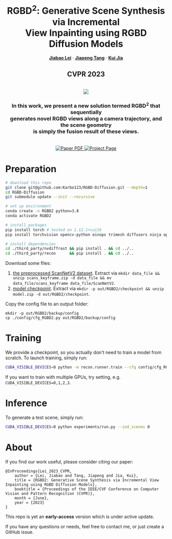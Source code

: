 <div align="center">

  <h1 align="center">RGBD<sup>2</sup>: Generative Scene Synthesis via Incremental <br> View Inpainting using RGBD Diffusion Models</h1>
  
  <div align="center" style="text-decoration: none;">
    <a href="https://jblei.site/"><b>Jiabao Lei</b></a>
    ·
    <a href="https://tangjiapeng.github.io/"><b>Jiapeng Tang</b></a>
    ·
    <a href="http://kuijia.site/"><b>Kui Jia</b></a>
  </div>
  
  <h2 align="center">CVPR 2023</h2>
  <div align="center">
    <br>
    <img src="https://i.328888.xyz/2023/03/17/K9yTA.jpeg">
  </div>
  
  <h3 align="center">
    In this work, we present a new solution termed RGBD<sup>2</sup> that sequentially <br> 
    generates novel RGBD views along a camera trajectory, and the scene geometry <br>
    is simply the fusion result of these views.
  </h3>
  
  <p align="center"><br>
    <a href="https://arxiv.org/abs/2212.05993"> <img src='https://img.shields.io/badge/Paper-PDF-green?style=for-the-badge&logo=adobeacrobatreader&logoWidth=20&logoColor=white&labelColor=66cc00&color=94DD15' alt='Paper PDF'>
    </a>
    <a href='https://jblei.site/proj/rgbd-diffusion'> <img src='https://img.shields.io/badge/Project-Page-orange?style=for-the-badge&logo=Google%20chrome&logoColor=white&labelColor=D35400' alt='Project Page'>
    </a>
  </p>

</div>



# Preparation

```bash
# download this repo
git clone git@github.com:Karbo123/RGBD-Diffusion.git --depth=1
cd RGBD-Diffusion
git submodule update --init --recursive

# set up environment
conda create -n RGBD2 python=3.8
conda activate RGBD2

# install packages
pip install torch # tested on 1.12.1+cu116
pip install torchvision opencv-python einops trimesh diffusers ninja open3d

# install dependencies
cd ./third_party/nvdiffrast && pip install . && cd ../..
cd ./third_party/recon      && pip install . && cd ../..

```

Download some files:
1. [the preprocessed ScanNetV2 dataset](https://drive.google.com/file/d/12MUFPsLxJakr5bnLO5XsyGQ4lEN9q2Wb/view?usp=share_link). Extract via `mkdir data_file && unzip scans_keyframe.zip -d data_file && mv data_file/scans_keyframe data_file/ScanNetV2`.
2. [model checkpoint](https://drive.google.com/file/d/1R2fvrnVx4ORh3d9Z5n_NHf97X93S78vo/view?usp=share_link). Extract via `mkdir -p out/RGBD2/checkpoint && unzip model.zip -d out/RGBD2/checkpoint`.

Copy the config file to an output folder:
```
mkdir -p out/RGBD2/backup/config
cp ./config/cfg_RGBD2.py out/RGBD2/backup/config
```

# Training

We provide a checkpoint, so you actually don't need to train a model from scratch.
To launch training, simply run:
```bash
CUDA_VISIBLE_DEVICES=0 python -m recon.runner.train --cfg config/cfg_RGBD2.py
```
If you want to train with multiple GPUs, try setting, e.g. `CUDA_VISIBLE_DEVICES=0,1,2,3`.


# Inference

To generate a test scene, simply run:
```bash
CUDA_VISIBLE_DEVICES=0 python experiments/run.py --ind_scenes 0
```

# About

If you find our work useful, please consider citing our paper:

```
@InProceedings{Lei_2023_CVPR,
    author = {Lei, Jiabao and Tang, Jiapeng and Jia, Kui},
    title = {RGBD2: Generative Scene Synthesis via Incremental View Inpainting using RGBD Diffusion Models},
    booktitle = {Proceedings of the IEEE/CVF Conference on Computer Vision and Pattern Recognition (CVPR)},
    month = {June},
    year = {2023}
}
```


This repo is yet an **early-access** version which is under active update.

If you have any questions or needs, feel free to contact me, or just create a GitHub issue.

